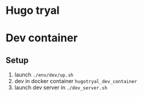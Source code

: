 # Hugo tryal

# Dev container

## Setup

1. launch `./env/dev/up.sh`
2. dev in docker container `hugotryal_dev_container`
3. launch dev server in `./dev_server.sh`
